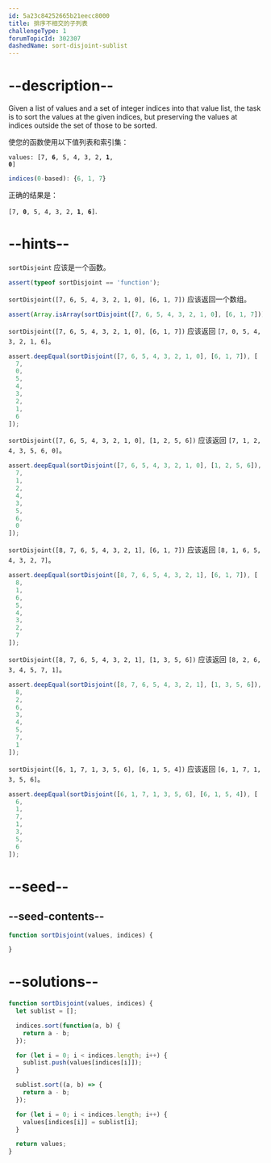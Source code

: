 ```yaml
---
id: 5a23c84252665b21eecc8000
title: 排序不相交的子列表
challengeType: 1
forumTopicId: 302307
dashedName: sort-disjoint-sublist
---
```


# --description--

Given a list of values and a set of integer indices into that value list, the task is to sort the values at the given indices, but preserving the values at indices outside the set of those to be sorted.

使您的函数使用以下值列表和索引集：

<code>values: [7, <b>6</b>, 5, 4, 3, 2, <b>1</b>, <b>0</b>]</code>

```js
indices(0-based): {6, 1, 7}
```

正确的结果是：

<code>[7, <b>0</b>, 5, 4, 3, 2, <b>1</b>, <b>6</b>]</code>.

# --hints--

`sortDisjoint` 应该是一个函数。

```js
assert(typeof sortDisjoint == 'function');
```

`sortDisjoint([7, 6, 5, 4, 3, 2, 1, 0], [6, 1, 7])` 应该返回一个数组。

```js
assert(Array.isArray(sortDisjoint([7, 6, 5, 4, 3, 2, 1, 0], [6, 1, 7])));
```

`sortDisjoint([7, 6, 5, 4, 3, 2, 1, 0], [6, 1, 7])` 应该返回 `[7, 0, 5, 4, 3, 2, 1, 6]`。

```js
assert.deepEqual(sortDisjoint([7, 6, 5, 4, 3, 2, 1, 0], [6, 1, 7]), [
  7,
  0,
  5,
  4,
  3,
  2,
  1,
  6
]);
```

`sortDisjoint([7, 6, 5, 4, 3, 2, 1, 0], [1, 2, 5, 6])` 应该返回 `[7, 1, 2, 4, 3, 5, 6, 0]`。

```js
assert.deepEqual(sortDisjoint([7, 6, 5, 4, 3, 2, 1, 0], [1, 2, 5, 6]), [
  7,
  1,
  2,
  4,
  3,
  5,
  6,
  0
]);
```

`sortDisjoint([8, 7, 6, 5, 4, 3, 2, 1], [6, 1, 7])` 应该返回 `[8, 1, 6, 5, 4, 3, 2, 7]`。

```js
assert.deepEqual(sortDisjoint([8, 7, 6, 5, 4, 3, 2, 1], [6, 1, 7]), [
  8,
  1,
  6,
  5,
  4,
  3,
  2,
  7
]);
```

`sortDisjoint([8, 7, 6, 5, 4, 3, 2, 1], [1, 3, 5, 6])` 应该返回 `[8, 2, 6, 3, 4, 5, 7, 1]`。

```js
assert.deepEqual(sortDisjoint([8, 7, 6, 5, 4, 3, 2, 1], [1, 3, 5, 6]), [
  8,
  2,
  6,
  3,
  4,
  5,
  7,
  1
]);
```

`sortDisjoint([6, 1, 7, 1, 3, 5, 6], [6, 1, 5, 4])` 应该返回 `[6, 1, 7, 1, 3, 5, 6]`。

```js
assert.deepEqual(sortDisjoint([6, 1, 7, 1, 3, 5, 6], [6, 1, 5, 4]), [
  6,
  1,
  7,
  1,
  3,
  5,
  6
]);
```

# --seed--

## --seed-contents--

```js
function sortDisjoint(values, indices) {

}
```

# --solutions--

```js
function sortDisjoint(values, indices) {
  let sublist = [];

  indices.sort(function(a, b) {
    return a - b;
  });

  for (let i = 0; i < indices.length; i++) {
    sublist.push(values[indices[i]]);
  }

  sublist.sort((a, b) => {
    return a - b;
  });

  for (let i = 0; i < indices.length; i++) {
    values[indices[i]] = sublist[i];
  }

  return values;
}
```
